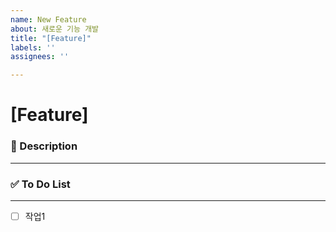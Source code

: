 ```yaml
---
name: New Feature
about: 새로운 기능 개발
title: "[Feature]"
labels: ''
assignees: ''

---
```


# [Feature] <!--{ 작업 내용 }-->

### 📝 Description

---
<!-- 아래에 설명을 적어주세요 -->


### ✅ To Do List 

---
<!-- 아래에 어떤 작업을 해야 하는지 적어주세요 -->
- [ ] 작업1
